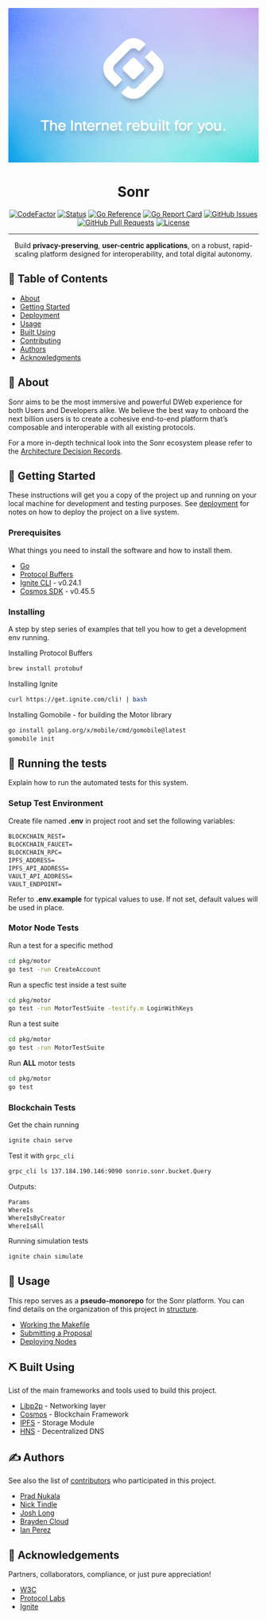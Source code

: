 <p align="center">
  <a href="" rel="noopener">
 <img width=600px src="./docs/static/cover.jpg" alt="Project logo"></a>
</p>

<h1 align="center"><bold>Sonr</bold></h1>

<div align="center">

[![CodeFactor](https://www.codefactor.io/repository/github/sonr-io/sonr/badge)](https://www.codefactor.io/repository/github/sonr-io/sonr)
  [![Status](https://img.shields.io/badge/status-active-success.svg)](https://sonr.io)
  [![Go Reference](https://pkg.go.dev/badge/github.com/sonr-io/sonr.svg)](https://pkg.go.dev/github.com/sonr-io/sonr)
  [![Go Report Card](https://goreportcard.com/badge/github.com/sonr-io/sonr)](https://goreportcard.com/report/github.com/sonr-io/sonr)
  [![GitHub Issues](https://img.shields.io/github/issues/sonr-io/sonr.svg)](https://github.com/sonr-io/sonr/issues)
  [![GitHub Pull Requests](https://img.shields.io/github/issues-pr/sonr-io/sonr.svg)](https://github.com/sonr-io/sonr/pulls)
  [![License](https://img.shields.io/badge/license-GPLv3-blue.svg)](/LICENSE)

</div>

---

<p align="center"> Build <strong>privacy-preserving</strong>, <strong>user-centric applications</strong>, on a robust, rapid-scaling platform designed for interoperability, and total digital autonomy.
    <br>
</p>

## 📝 Table of Contents
- [About](#about)
- [Getting Started](#getting_started)
- [Deployment](#deployment)
- [Usage](#usage)
- [Built Using](#built_using)
- [Contributing](./docs/guides/CONTRIBUTING.md)
- [Authors](#authors)
- [Acknowledgments](#acknowledgement)

## 🧐 About <a name = "about"></a>
Sonr aims to be the most immersive and powerful DWeb experience for both Users and Developers alike. We believe the best way to onboard the next billion users is to create a cohesive end-to-end platform that’s composable and interoperable with all existing protocols.

For a more in-depth technical look into the Sonr ecosystem please refer to the [Architecture Decision Records](./docs/architecture/GUIDE.md).


## 🏁 Getting Started <a name = "getting_started"></a>
These instructions will get you a copy of the project up and running on your local machine for development and testing purposes. See [deployment](#-deployment-) for notes on how to deploy the project on a live system.

### Prerequisites
What things you need to install the software and how to install them.
- [Go](https://golang.org/doc/install)
- [Protocol Buffers](https://grpc.io)
- [Ignite CLI](https://github.com/ignite/cli) - v0.24.1
- [Cosmos SDK](https://cosmos.network/docs/getting-started/installation.html) - v0.45.5

### Installing
A step by step series of examples that tell you how to get a development env running.

Installing Protocol Buffers

```bash
brew install protobuf
```


Installing Ignite

```bash
curl https://get.ignite.com/cli! | bash
```

Installing Gomobile - for building the Motor library

```bash
go install golang.org/x/mobile/cmd/gomobile@latest
gomobile init
```

## 🔧 Running the tests <a name = "tests"></a>
Explain how to run the automated tests for this system.

### Setup Test Environment

Create file named **.env** in project root and set the following variables:
```
BLOCKCHAIN_REST=
BLOCKCHAIN_FAUCET=
BLOCKCHAIN_RPC=
IPFS_ADDRESS=
IPFS_API_ADDRESS=
VAULT_API_ADDRESS=
VAULT_ENDPOINT=
```

Refer to **.env.example** for typical values to use. If not set, default values will be used in place.

### Motor Node Tests


Run a test for a specific method
```bash
cd pkg/motor
go test -run CreateAccount
```

Run a specfic test inside a test suite
```bash
cd pkg/motor
go test -run MotorTestSuite -testify.m LoginWithKeys
```

Run a test suite
```bash
cd pkg/motor
go test -run MotorTestSuite
```

Run <b>ALL</b> motor tests
```bash
cd pkg/motor
go test
```

### Blockchain Tests

Get the chain running
```bash
ignite chain serve
```

Test it with `grpc_cli`
```bash
grpc_cli ls 137.184.190.146:9090 sonrio.sonr.bucket.Query
```
Outputs:
```
Params
WhereIs
WhereIsByCreator
WhereIsAll
```

Running simulation tests
```bash
ignite chain simulate
```

## 🎈 Usage <a name="usage"></a>
This repo serves as a **pseudo-monorepo** for the Sonr platform. You can find details on the organization of this project in [structure](./docs/guides/STRUCTURE.md).
- [Working the Makefile](./docs/guides/USAGE.md#working-the-makefile)
- [Submitting a Proposal](https://github.com/sonr-io/sonr/discussions/521)
- [Deploying Nodes](./docs/guides/DEPLOYMENT.md)

## ⛏️ Built Using <a name = "built_using"></a>
List of the main frameworks and tools used to build this project.
- [Libp2p](https://github.com/libp2p/libp2p) - Networking layer
- [Cosmos](https://github.com/cosmos-sdk/cosmos) - Blockchain Framework
- [IPFS](https://github.com/ipfs/ipfs) - Storage Module
- [HNS](https://handshake.org/) - Decentralized DNS

## ✍️ Authors <a name = "authors"></a>
See also the list of [contributors](https://github.com/sonr-io/sonr/contributors) who participated in this project.
- [Prad Nukala](https://github.com/prnk28)
- [Nick Tindle](https://github.com/ntindle)
- [Josh Long](https://github.com/joshLong145)
- [Brayden Cloud](https://github.com/mcjcloud)
- [Ian Perez](https://github.com/brokecollegekidwithaclothingobsession)

## 🎉 Acknowledgements <a name = "acknowledgement"></a>
Partners, collaborators, compliance, or just pure appreciation!
- [W3C](https://www.w3.org/)
- [Protocol Labs](https://protocol.ai/)
- [Ignite](https://ignite.com/)
